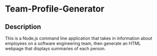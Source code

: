# Team-Profile-Generator
## Description
This is a Node.js command line application that takes in information about employees on a software engineering team, then generate an HTML webpage that displays summaries of each person.

